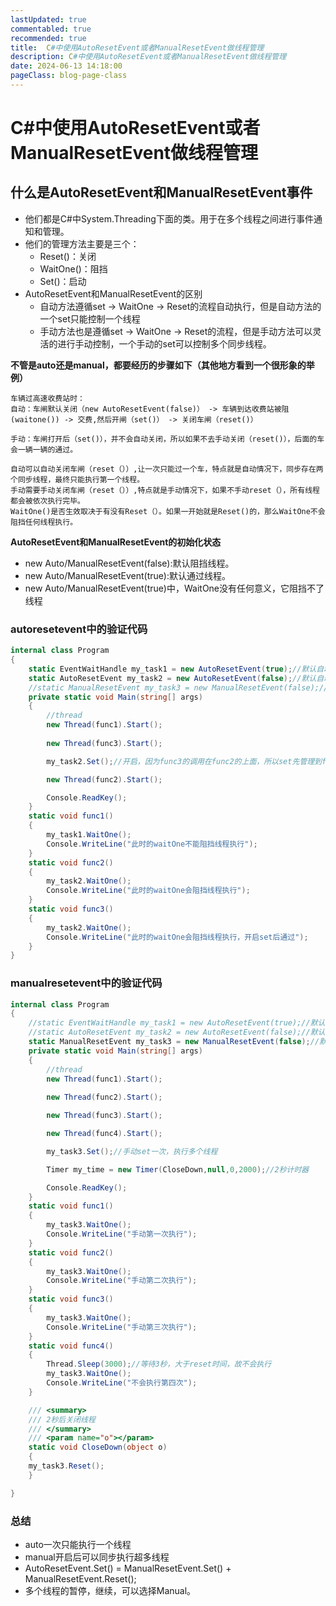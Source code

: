 ```yaml
---
lastUpdated: true
commentabled: true
recommended: true
title:  C#中使用AutoResetEvent或者ManualResetEvent做线程管理
description: C#中使用AutoResetEvent或者ManualResetEvent做线程管理
date: 2024-06-13 14:18:00
pageClass: blog-page-class
---
```


# C#中使用AutoResetEvent或者ManualResetEvent做线程管理 #

## 什么是AutoResetEvent和ManualResetEvent事件 ##

- 他们都是C#中System.Threading下面的类。用于在多个线程之间进行事件通知和管理。
- 他们的管理方法主要是三个：
  - Reset()：关闭
  - WaitOne()：阻挡
  - Set()：启动
- AutoResetEvent和ManualResetEvent的区别
  - 自动方法遵循set -> WaitOne -> Reset的流程自动执行，但是自动方法的一个set只能控制一个线程
  - 手动方法也是遵循set -> WaitOne -> Reset的流程，但是手动方法可以灵活的进行手动控制，一个手动的set可以控制多个同步线程。

**不管是auto还是manual，都要经历的步骤如下（其他地方看到一个很形象的举例）**

```text
车辆过高速收费站时：
自动：车闸默认关闭（new AutoResetEvent(false)） -> 车辆到达收费站被阻(waitone()) -> 交费,然后开闸（set()） -> 关闭车闸（reset()）

手动：车闸打开后（set()），并不会自动关闭，所以如果不去手动关闭（reset()），后面的车会一辆一辆的通过。

自动可以自动关闭车闸（reset（））,让一次只能过一个车，特点就是自动情况下，同步存在两个同步线程，最终只能执行第一个线程。
手动需要手动关闭车闸（reset（））,特点就是手动情况下，如果不手动reset（），所有线程都会被依次执行完毕。
WaitOne()是否生效取决于有没有Reset（）。如果一开始就是Reset()的，那么WaitOne不会阻挡任何线程执行。
```

**AutoResetEvent和ManualResetEvent的初始化状态**

- new Auto/ManualResetEvent(false):默认阻挡线程。
- new Auto/ManualResetEvent(true):默认通过线程。
- new Auto/ManualResetEvent(true)中，WaitOne没有任何意义，它阻挡不了线程

### autoresetevent中的验证代码 ###

```csharp
internal class Program
{
    static EventWaitHandle my_task1 = new AutoResetEvent(true);//默认自动执行
    static AutoResetEvent my_task2 = new AutoResetEvent(false);//默认自动阻挡
    //static ManualResetEvent my_task3 = new ManualResetEvent(false);//默认手动阻挡
    private static void Main(string[] args)
    {
        //thread
        new Thread(func1).Start();
 
        new Thread(func3).Start();

        my_task2.Set();//开启，因为func3的调用在func2的上面，所以set先管理到func3。func3能执行，func2不能执行，这表明autoresetevent是典型的队列操作形式

        new Thread(func2).Start();

        Console.ReadKey();
    }
    static void func1()
    {
        my_task1.WaitOne();
        Console.WriteLine("此时的waitOne不能阻挡线程执行");
    }
    static void func2()
    {
        my_task2.WaitOne();
        Console.WriteLine("此时的waitOne会阻挡线程执行");
    }
    static void func3()
    {
        my_task2.WaitOne();
        Console.WriteLine("此时的waitOne会阻挡线程执行，开启set后通过");
    }
}
```

### manualresetevent中的验证代码 ###

```csharp
internal class Program
{
    //static EventWaitHandle my_task1 = new AutoResetEvent(true);//默认自动执行
    //static AutoResetEvent my_task2 = new AutoResetEvent(false);//默认自动阻挡
    static ManualResetEvent my_task3 = new ManualResetEvent(false);//默认手动阻挡
    private static void Main(string[] args)
    {
        //thread
        new Thread(func1).Start();
 
        new Thread(func2).Start();

        new Thread(func3).Start();

        new Thread(func4).Start();

        my_task3.Set();//手动set一次，执行多个线程

        Timer my_time = new Timer(CloseDown,null,0,2000);//2秒计时器

        Console.ReadKey();
    }
    static void func1()
    {
        my_task3.WaitOne();
        Console.WriteLine("手动第一次执行");
    }
    static void func2()
    {
        my_task3.WaitOne();
        Console.WriteLine("手动第二次执行");
    }
    static void func3()
    {
        my_task3.WaitOne();
        Console.WriteLine("手动第三次执行");
    }
    static void func4()
    {
        Thread.Sleep(3000);//等待3秒，大于reset时间，故不会执行
        my_task3.WaitOne();
        Console.WriteLine("不会执行第四次");
    }

    /// <summary>
    /// 2秒后关闭线程
    /// </summary>
    /// <param name="o"></param>
    static void CloseDown(object o)
    { 
    my_task3.Reset();
    }

}
```

### 总结 ###

- auto一次只能执行一个线程
- manual开启后可以同步执行超多线程
- AutoResetEvent.Set() = ManualResetEvent.Set() + ManualResetEvent.Reset();
- 多个线程的暂停，继续，可以选择Manual。
